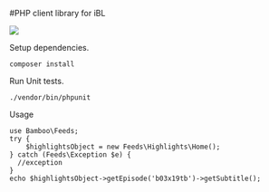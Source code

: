 #PHP client library for iBL

[![](http://hubson.cloud.bbc.co.uk/badges/bamboo)](https://ci-pal.int.bbc.co.uk/hudson/view/iPlayer/job/bamboo/)

Setup dependencies.

    composer install

Run Unit tests.

    ./vendor/bin/phpunit

Usage

    use Bamboo\Feeds;
    try {
        $highlightsObject = new Feeds\Highlights\Home();
    } catch (Feeds\Exception $e) {
      //exception
    }
    echo $highlightsObject->getEpisode('b03x19tb')->getSubtitle();
